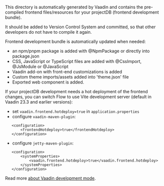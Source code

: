 This directory is automatically generated by Vaadin and contains the pre-compiled 
frontend files/resources for your projectDB (frontend development bundle).

It should be added to Version Control System and committed, so that other developers
do not have to compile it again.

Frontend development bundle is automatically updated when needed:
- an npm/pnpm package is added with @NpmPackage or directly into package.json
- CSS, JavaScript or TypeScript files are added with @CssImport, @JsModule or @JavaScript
- Vaadin add-on with front-end customizations is added
- Custom theme imports/assets added into 'theme.json' file
- Exported web component is added.

If your projectDB development needs a hot deployment of the frontend changes, 
you can switch Flow to use Vite development server (default in Vaadin 23.3 and earlier versions):
- set `vaadin.frontend.hotdeploy=true` in `application.properties`
- configure `vaadin-maven-plugin`:
```
   <configuration>
       <frontendHotdeploy>true</frontendHotdeploy>
   </configuration>
```
- configure `jetty-maven-plugin`:
```
   <configuration>
       <systemProperties>
           <vaadin.frontend.hotdeploy>true</vaadin.frontend.hotdeploy>
       </systemProperties>
   </configuration>
```

Read more [about Vaadin development mode](https://vaadin.com/docs/next/configuration/development-mode/#pre-compiled-front-end-bundle-for-faster-start-up).